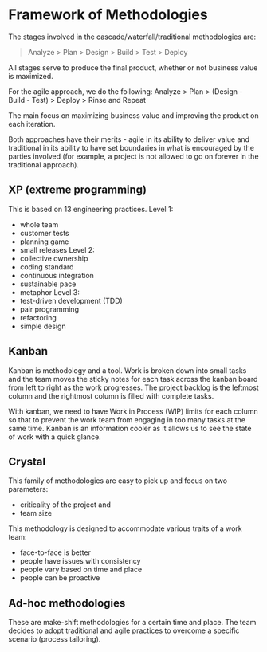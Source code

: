 # Framework of Methodologies
The stages involved in the cascade/waterfall/traditional methodologies are:
>Analyze > Plan > Design > Build > Test > Deploy

All stages serve to produce the final product, whether or not business value is maximized.

For the agile approach, we do the following:
Analyze > Plan > (Design - Build - Test) > Deploy > Rinse and Repeat

The main focus on maximizing business value and improving the product on each iteration.

Both approaches have their merits - agile in its ability to deliver value and traditional in its
ability to have set boundaries in what is encouraged by the parties involved (for example, a project
is not allowed to go on forever in the traditional approach).

## XP (extreme programming)
This is based on 13 engineering practices.
Level 1:
- whole team
- customer tests
- planning game
- small releases
Level 2:
- collective ownership
- coding standard
- continuous integration
- sustainable pace
- metaphor
Level 3:
- test-driven development (TDD)
- pair programming
- refactoring
- simple design

## Kanban
Kanban is methodology and a tool. Work is broken down into small tasks and the team moves
the sticky notes for each task across the kanban board from left to right as the work progresses.
The project backlog is the leftmost column and the rightmost column is filled with complete tasks.

With kanban, we need to have Work in Process (WIP) limits for each column so that to
prevent the work team from engaging in too many tasks at the same time. Kanban is an
information cooler as it allows us to see the state of work with a quick glance.

## Crystal
This family of methodologies are easy to pick up and focus on two parameters:
- criticality of the project and 
- team size

This methodology is designed to accommodate various traits of a work team:
- face-to-face is better
- people have issues with consistency
- people vary based on time and place
- people can be proactive

## Ad-hoc methodologies
These are make-shift methodologies for a certain time and place. The team decides to adopt
traditional and agile practices to overcome a specific scenario (process tailoring).
